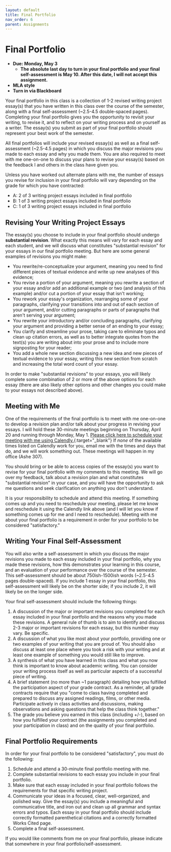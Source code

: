 ```yaml
---
layout: default
title: Final Portfolio
nav_order: 6
parent: Assignments
---
```

# Final Portfolio
* **Due: Monday, May 3**
    * **The absolute last day to turn in your final portfolio and your final self-assessment is May 10. After this date, I will not accept this assignment.**
* **MLA style**
* **Turn in via Blackboard**

Your final portfolio in this class is a collection of 1-2 revised writing project essay(s) that you have written in this class over the course of the semester, along with a final self-assessment (~2.5-4.5 double-spaced pages). Completing your final portfolio gives you the opportunity to revisit your writing, to revise it, and to reflect on your writing process and on yourself as a writer. The essay(s) you submit as part of your final portfolio should represent your best work of the semester.

All final portfolios will include your revised essay(s) as well as a final self-assessment (~2.5-4.5 pages) in which you discuss the major revisions you made to each essay and why you made them. You are also required to meet with me one-on-one to discuss your plans to revise your essay(s) based on the feedback I and others in the class have given you.

Unless you have worked out alternate plans with me, the number of essays you revise for inclusion in your final portfolio will vary depending on the grade for which you have contracted:
- A: 2 of 3 writing project essays included in final portfolio
- B: 1 of 3 writing project essays included in final portfolio
- C: 1 of 3 writing project essays included in final portfolio

## Revising Your Writing Project Essays
The essay(s) you choose to include in your final portfolio should undergo **substantial revision**. What exactly this means will vary for each essay and each student, and we will discuss what constitutes "substantial revision" for your essays in our final portfolio meeting. But here are some general examples of revisions you might make:

- You rewrite/re-conceptualize your argument, meaning you need to find different pieces of textual evidence and write up new analyses of this evidence;
- You revise a portion of your argument, meaning you rewrite a section of your essay and/or add an additional example or two (and analysis of this example) and/or cut a portion of your essay that isn't working;
- You rework your essay's organization, rearranging some of your paragraphs, clarifying your transitions into and out of each section of your argument, and/or cutting paragraphs or parts of paragraphs that aren't serving your argument;
- You rewrite your introductory and/or concluding paragraphs, clarifying your argument and providing a better sense of an ending to your essay;
- You clarify and streamline your prose, taking care to eliminate typos and clean up citation errors, as well as to better integrate quotes from the text(s) you are writing about into your prose and to include more signposting for your reader;
- You add a whole new section discussing a new idea and new pieces of textual evidence to your essay, writing this new section from scratch and increasing the total word count of your essay.

In order to make "substantial revisions" to your essays, you will likely complete some combination of 2 or more of the above options for each essay (there are also likely other options and other changes you could make to your essays not described above).

## Meeting with Me
One of the requirements of the final portfolio is to meet with me one-on-one to develop a revision plan and/or talk about your progress in revising your essays. I will hold these 30-minute meetings beginning on Thursday, April 20 and running through Monday, May 1. [Please click here to schedule your meeting with me using Calendly.](https://calendly.com/lcthomas/final-portfolio-conference?month=2023-04){:target="_blank"} If *none* of the available times listed on Calendly work for you, email me with the times and days that do, and we will work something out. These meetings will happen in my office (Ashe 307).

You should bring or be able to access copies of the essay(s) you want to revise for your final portfolio with my comments to this meeting. We will go over my feedback, talk about a revision plan and what constitutes "substantial revision" in your case, and you will have the opportunity to ask me questions and seek clarification on anything you don't understand.

It is your responsibility to schedule and attend this meeting. If something comes up and you need to reschedule your meeting, please let me know and reschedule it using the Calendly link above (and I will let you know if something comes up for me and I need to reschedule). Meeting with me about your final portfolio is a requirement in order for your portfolio to be considered "satisfactory."

## Writing Your Final Self-Assessment
You will also write a self-assessment in which you discuss the major revisions you made to each essay included in your final portfolio, why you made these revisions, how this demonstrates your learning in this course, and an evaluation of your performance over the course of the semester. This self-assessment should be about 750ish-1500ish words (~2.5-4.5 pages double-spaced). If you include 1 essay in your final portfolio, this self-assessment will likely be on the shorter side; if you include 2, it will likely be on the longer side.

Your final self-assessment should include the following things:
1. A discussion of the major or important revisions you completed for each essay included in your final portfolio and the reasons why you made these revisions. A general rule of thumb is to aim to identify and discuss 2-3 major or important revisions for each essay, but this number may vary. Be specific.
2. A discussion of what you like most about your portfolio, providing one or two examples of your writing that you are proud of. You should also discuss at least one place where you took a risk with your writing and at least one example of something you would still like to improve.
3. A synthesis of what you have learned in this class and what you now think is important to know about academic writing. You can consider your writing process itself as well as particular aspects of a successful piece of writing.
4. A brief statement (no more than ~1 paragraph) detailing how you fulfilled the participation aspect of your grade contract. As a reminder, all grade contracts require that you "come to class having completed and prepared to discuss any assigned readings, films, or other media. Participate actively in class activities and discussions, making observations and asking questions that help the class think together."
5. The grade you believe you earned in this class (including +/-), based on how you fulfilled your contract (the assignments you completed and your participation in class) and on the quality of your final portfolio.

## Final Portfolio Requirements
In order for your final portfolio to be considered "satisfactory", you must do the following:

1. Schedule and attend a 30-minute final portfolio meeting with me.
2. Complete substantial revisions to each essay you include in your final portfolio.
3. Make sure that each essay included in your final portfolio follows the requirements for that specific writing project.
4. Communicate your ideas in a focused, clear, well-organized, and polished way. Give the essay(s) you include a meaningful and communicative title, and iron out and clean up all grammar and syntax errors and typos. Each essay in your final portfolio should include correctly formatted parenthetical citations and a correctly formatted Works Cited page.
5. Complete a final self-assessment.

If you would like comments from me on your final portfolio, please indicate that somewhere in your final portfolio/self-assessment.
